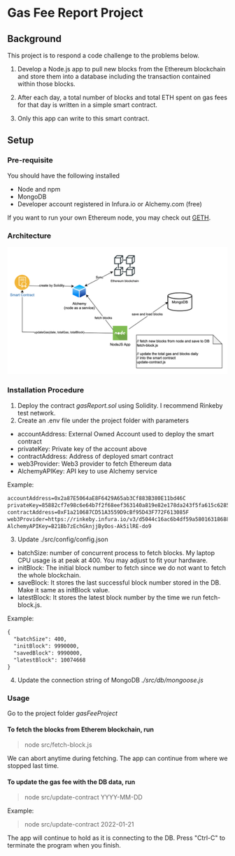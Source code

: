 # Gas Fee Report Project

## Background
This project is to respond a code challenge to the problems below.

1. Develop a Node.js app to pull new blocks from the Ethereum blockchain and store them into a database including the transaction contained within those blocks.

2. After each day, a total number of blocks and total ETH spent on gas fees for that day is written in a simple smart contract.

3. Only this app can write to this smart contract.


## Setup

### Pre-requisite
You should have the following installed
* Node and npm
* MongoDB
* Developer account registered in Infura.io or Alchemy.com (free)

If you want to run your own Ethereum node, you may check out [GETH](https://geth.ethereum.org).

### Architecture
![Architecture Diagram](architecture.png)


### Installation Procedure
1. Deploy the contract *gasReport.sol* using Solidity. I recommend Rinkeby test network.
2. Create an .env file under the project folder with parameters

- accountAddress: External Owned Account used to deploy the smart contract
- privateKey: Private key of the account above
- contractAddress: Address of deployed smart contract 
- web3Provider: Web3 provider to fetch Ethereum data
- AlchemyAPIKey: API key to use Alchemy service
   
Example:
```
accountAddress=0x2a87E5064aE8F6429A65ab3Cf883B380E11bd46C
privateKey=85882cf7e98c6e64b7f2f68eef363140a819e82e178da243f5fa615c6285915b
contractAddress=0xF1a210687CD51A3559D9cBf95D43F772F613085F
web3Provider=https://rinkeby.infura.io/v3/d5044c16ac6b4df59a5801631868822e
AlchemyAPIKey=B21Bb7zEchGknjjByOos-Ak5ilRE-do9
```

3. Update ./src/config/config.json

- batchSize: number of concurrent process to fetch blocks. My laptop CPU usage is at peak at 400. You may adjust to fit your hardware.
- initBlock: The initial block number to fetch since we do not want to fetch the whole blockchain.
- saveBlock: It stores the last successful block number stored in the DB. Make it same as initBlock value.
- latestBlock: It stores the latest block number by the time we run fetch-block.js.

Example:

```
{
  "batchSize": 400,
  "initBlock": 9990000,
  "savedBlock": 9990000,
  "latestBlock": 10074668
}
```

4. Update the connection string of MongoDB *./src/db/mongoose.js*

### Usage 
Go to the project folder *gasFeeProject*

#### To fetch the blocks from Etherem blockchain, run
> node src/fetch-block.js

We can abort anytime during fetching. The app can continue from where we stopped last time.


#### To update the gas fee with the DB data, run
> node src/update-contract YYYY-MM-DD

Example:
> node src/update-contract 2022-01-21

The app will continue to hold as it is connecting to the DB. Press "Ctrl-C" to terminate the program when you finish.
